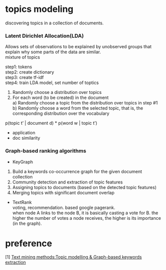 # topics modeling

discovering topics in a collection of documents.  


### Latent Dirichlet Allocation(LDA)     
Allows sets of observations to be explained by unobserved groups that explain why some parts of the data are similar.   
mixture of topics     

step1: tokens   
step2: create dictionary    
step3: create tf-idf    
step4: train LDA model, set number of toptics  
   
  1) Randomly choose a distribution over topics         
  2) For each word (to be created) in the document       
    a) Randomly choose a topic from the distribution over topics in step #1      
    b) Randomly choose a word from the selected topic, that is, the corresponding distribution over the vocabulary  


p(topic t’ | document d) * p(word w | topic t’)     


* application
* doc similarity 


### Graph-based ranking algorithms     
* KeyGraph         
1) Build a keywords co-occurrence graph for the given document collection      
2) Community detection and extraction of topic features      
3) Assigning topics to documents (based on the detected topic features)     
4) Merging topics with significant document overlap     

* TextRank              
voting, recommendation. based google pagerank.  
when node A links to the node B, it is basically casting a vote for B. the higher the number of votes a node receives, the higher is its importance (in the graph).   

# preference    
[1] [Text mining methods:Topic modelling & Graph-based keywords extraction](http://ai.fon.bg.ac.rs/wp-content/uploads/2017/01/Topic_modeling_and_graph-based_keywords_extraction_2017.pdf)
